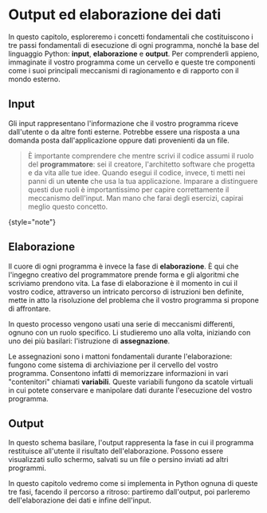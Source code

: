 # Output ed elaborazione dei dati

In questo capitolo, esploreremo i concetti fondamentali che costituiscono i tre passi fondamentali di esecuzione di ogni programma, nonché la base del linguaggio Python: **input**, **elaborazione** e **output**. Per comprenderli appieno, immaginate il vostro programma come un cervello e queste tre componenti come i suoi principali meccanismi di ragionamento e di rapporto con il mondo esterno.

## Input

Gli input rappresentano l'informazione che il vostro programma riceve dall'utente o da altre fonti esterne. Potrebbe essere una risposta a una domanda posta dall'applicazione oppure dati provenienti da un file.

> È importante comprendere che mentre scrivi il codice assumi il ruolo del **programmatore**: sei il creatore, l'architetto software che progetta e da vita alle tue idee. Quando esegui il codice, invece, ti metti nei panni di un **utente** che usa la tua applicazione.
> Imparare a distinguere questi due ruoli è importantissimo per capire correttamente il meccanismo dell'input. Man mano che farai degli esercizi, capirai meglio questo concetto.
> 
{style="note"}

## Elaborazione
Il cuore di ogni programma è invece la fase di **elaborazione**. È qui che l'ingegno creativo del programmatore prende forma e gli algoritmi che scriviamo prendono vita. La fase di elaborazione è il momento in cui il vostro codice, attraverso un intricato percorso di istruzioni ben definite, mette in atto la risoluzione del problema che il vostro programma si propone di affrontare.

In questo processo vengono usati una serie di meccanismi differenti, ognuno con un ruolo specifico. Li studieremo uno alla volta, iniziando con uno dei più basilari: l'istruzione di **assegnazione**.

Le assegnazioni sono i mattoni fondamentali durante l'elaborazione: fungono come sistema di archiviazione per il cervello del vostro programma. Consentono infatti di memorizzare informazioni in vari "contenitori" chiamati **variabili**. Queste variabili fungono da scatole virtuali in cui potete conservare e manipolare dati durante l'esecuzione del vostro programma.

## Output
In questo schema basilare, l'output rappresenta la fase in cui il programma restituisce all'utente il risultato dell'elaborazione. Possono essere visualizzati sullo schermo, salvati su un file o persino inviati ad altri programmi.

In questo capitolo vedremo come si implementa in Python ognuna di queste tre fasi, facendo il percorso a ritroso: partiremo dall'output, poi parleremo dell'elaborazione dei dati e infine dell'input.